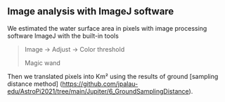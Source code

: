 ## Image analysis with ImageJ software

We estimated the water surface area in pixels with image processing software ImageJ with the built-in tools

>Image -> Adjust -> Color threshold
>
>Magic wand

Then we translated pixels into Km² using the results of ground [sampling distance method]
 (https://github.com/jpalau-edu/AstroPi2021/tree/main/Jupiter/6_GroundSamplingDistance).
